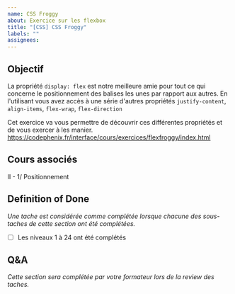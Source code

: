 ```yaml
---
name: CSS Froggy
about: Exercice sur les flexbox
title: "[CSS] CSS Froggy"
labels: ""
assignees:
---
```


## Objectif

La propriété `display: flex` est notre meilleure amie pour tout ce qui concerne le positionnement des balises
les unes par rapport aux autres. En l'utilisant vous avez accès à une série d'autres propriétés `justify-content`,
`align-items`, `flex-wrap`, `flex-direction`

Cet exercice va vous permettre de découvrir ces différentes propriétés et de vous exercer à les manier.
https://codephenix.fr/interface/cours/exercices/flexfroggy/index.html

## Cours associés

II - 1/ Positionnement

## Definition of Done

_Une tache est considérée comme complétée lorsque chacune des sous-taches de cette section ont été complétées._

- [ ] Les niveaux 1 à 24 ont été complétés

## Q&A

_Cette section sera complétée par votre formateur lors de la review des taches._
